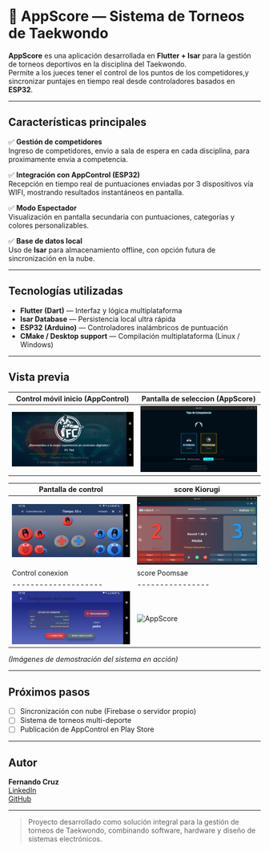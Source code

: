 # 🥋 AppScore — Sistema de Torneos de Taekwondo

**AppScore** es una aplicación desarrollada en **Flutter + Isar** para la gestión de torneos deportivos en la disciplina del Taekwondo.  
Permite a los jueces tener el control de los puntos de los competidores,y sincronizar puntajes en tiempo real desde controladores basados en **ESP32**.

---

## Características principales

✅ **Gestión de competidores**  
Ingreso de competidores, envio a sala de espera en cada disciplina, para proximamente envia a competencia. 

✅ **Integración con AppControl (ESP32)**  
Recepción en tiempo real de puntuaciones enviadas por 3 dispositivos vía WIFI, mostrando resultados instantáneos en pantalla.

✅ **Modo Espectador**  
Visualización en pantalla secundaria con puntuaciones, categorías y colores personalizables.

✅ **Base de datos local**  
Uso de **Isar** para almacenamiento offline, con opción futura de sincronización en la nube.

---

## Tecnologías utilizadas

- **Flutter (Dart)** — Interfaz y lógica multiplataforma  
- **Isar Database** — Persistencia local ultra rápida  
- **ESP32 (Arduino)** — Controladores inalámbricos de puntuación  
- **CMake / Desktop support** — Compilación multiplataforma (Linux / Windows)

---

## Vista previa

| Control móvil inicio (AppControl) | Pantalla de seleccion (AppScore) |
|-----------------------------|-----------------------------------|
| ![AppControl](readme-assets/appcontrol.jpeg) | ![AppScore](readme-assets/appscore.png) |

| Pantalla de control | score Kiorugi |
|---------------------|-----------------|
| ![AppControl](readme-assets/appcontrol3.jpeg) | ![AppScore](readme-assets/appscore2.png) |
| Control conexion | score Poomsae|
|--------------------|----------------|
| ![AppControl](readme-assets/appcontrol1.jpeg) | ![AppScore](readme-assets/appscorer.png) |

*(Imágenes de demostración del sistema en acción)*

---

## Próximos pasos

- [ ] Sincronización con nube (Firebase o servidor propio)  
- [ ] Sistema de torneos multi-deporte  
- [ ] Publicación de AppControl en Play Store  

---

## Autor

**Fernando Cruz**  
[LinkedIn](https://www.linkedin.com/in/fernando-cruz)  
[GitHub](https://github.com/fer301175)

---

> Proyecto desarrollado como solución integral para la gestión de torneos de Taekwondo, combinando software, hardware y diseño de sistemas electrónicos.
